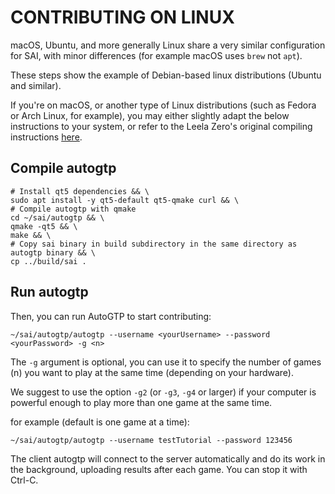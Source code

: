 # CONTRIBUTING ON LINUX

macOS, Ubuntu, and more generally Linux share a very similar configuration for SAI,
 with minor differences (for example macOS uses `brew` not `apt`).

These steps show the example of Debian-based linux distributions (Ubuntu and similar).

If you're on macOS, or another type of Linux distributions (such as Fedora or Arch
 Linux, for example), you may either slightly adapt the below instructions to your
 system, or refer to the Leela Zero's original compiling instructions
 [here](https://github.com/leela-zero/leela-zero#compiling-autogtp-andor-leela-zero).

## Compile autogtp

```Shell
# Install qt5 dependencies && \
sudo apt install -y qt5-default qt5-qmake curl && \
# Compile autogtp with qmake
cd ~/sai/autogtp && \
qmake -qt5 && \
make && \
# Copy sai binary in build subdirectory in the same directory as autogtp binary && \
cp ../build/sai .
```

## Run autogtp

Then, you can run AutoGTP to start contributing:

```Shell
~/sai/autogtp/autogtp --username <yourUsername> --password <yourPassword> -g <n>
```

The `-g` argument is optional, you can use it to specify the number of games (n)
 you want to play at the same time (depending on your hardware).

We suggest to use the option `-g2` (or `-g3`, `-g4` or larger) if your computer
 is powerful enough to play more than one game at the same time.

for example (default is one game at a time):

```Shell
~/sai/autogtp/autogtp --username testTutorial --password 123456
```

The client autogtp will connect to the server automatically and do its
work in the background, uploading results after each game. You can
stop it with Ctrl-C.
